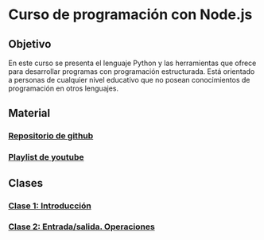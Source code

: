 # Curso de programación con Node.js

## Objetivo

En este curso se presenta el lenguaje Python y las herramientas que ofrece para desarrollar programas con programación estructurada. Está orientado a personas de cualquier nivel educativo que no posean conocimientos de programación en otros lenguajes.

## Material

### [Repositorio de github](https://github.com/diegojserrano/radix-python-1-feb23)

### [Playlist de youtube](https://www.youtube.com/playlist?list=PL4irC4YYLZzKSROafBWuAIgFqzgyGpp3z)

## Clases

### [Clase 1: Introducción](/clase01/README.md)

### [Clase 2: Entrada/salida. Operaciones](/clase02/README.md)
